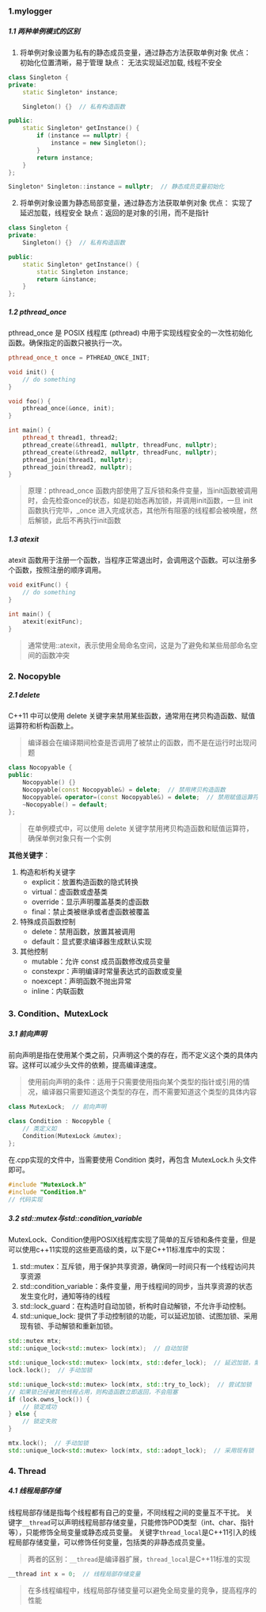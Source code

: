 ### 1.mylogger
##### 1.1 两种单例模式的区别
1. 将单例对象设置为私有的静态成员变量，通过静态方法获取单例对象
优点： 初始化位置清晰，易于管理
缺点： 无法实现延迟加载, 线程不安全
```cpp
class Singleton {
private:
    static Singleton* instance;

    Singleton() {}  // 私有构造函数

public:
    static Singleton* getInstance() {
        if (instance == nullptr) {
            instance = new Singleton();
        }
        return instance;
    }
};

Singleton* Singleton::instance = nullptr;  // 静态成员变量初始化
```

2. 将单例对象设置为静态局部变量，通过静态方法获取单例对象
优点： 实现了延迟加载，线程安全
缺点：返回的是对象的引用，而不是指针
```cpp
class Singleton {
private:
    Singleton() {}  // 私有构造函数

public:
    static Singleton* getInstance() {
        static Singleton instance;
        return &instance;
    }
};
```

##### 1.2 pthread_once
pthread_once 是 POSIX 线程库 (pthread) 中用于实现线程安全的一次性初始化函数。确保指定的函数只被执行一次。
```cpp
pthread_once_t once = PTHREAD_ONCE_INIT;

void init() {
    // do something
}

void foo() {
    pthread_once(&once, init);
}

int main() {
    pthread_t thread1, thread2; 
    pthread_create(&thread1, nullptr, threadFunc, nullptr); 
    pthread_create(&thread2, nullptr, threadFunc, nullptr); 
    pthread_join(thread1, nullptr); 
    pthread_join(thread2, nullptr);
}
```
> 原理：pthread_once 函数内部使用了互斥锁和条件变量，当init函数被调用时，会先检查once的状态，如是初始态再加锁，并调用init函数，一旦 init 函数执行完毕，_once 进入完成状态，其他所有阻塞的线程都会被唤醒，然后解锁，此后不再执行init函数

##### 1.3 atexit
atexit 函数用于注册一个函数，当程序正常退出时，会调用这个函数。可以注册多个函数，按照注册的顺序调用。
```cpp
void exitFunc() {
    // do something
}

int main() {
    atexit(exitFunc);
}
```
> 通常使用::atexit，表示使用全局命名空间，这是为了避免和某些局部命名空间的函数冲突

### 2. Nocopyble
##### 2.1 delete
C++11 中可以使用 delete 关键字来禁用某些函数，通常用在拷贝构造函数、赋值运算符和析构函数上。
> 编译器会在编译期间检查是否调用了被禁止的函数，而不是在运行时出现问题
```cpp
class Nocopyable {
public:
    Nocopyable() {}
    Nocopyable(const Nocopyable&) = delete;  // 禁用拷贝构造函数
    Nocopyable& operator=(const Nocopyable&) = delete;  // 禁用赋值运算符
    ~Nocopyable() = default;
};
```
> 在单例模式中，可以使用 delete 关键字禁用拷贝构造函数和赋值运算符，确保单例对象只有一个实例

**其他关键字**：
1. 构造和析构关键字
   - explicit：放置构造函数的隐式转换
   - virtual：虚函数或虚基类
   - override：显示声明覆盖基类的虚函数
   - final：禁止类被继承或者虚函数被覆盖
2. 特殊成员函数控制
   - delete：禁用函数，放置其被调用
   - default：显式要求编译器生成默认实现
3. 其他控制
   - mutable：允许 const 成员函数修改成员变量
   - constexpr：声明编译时常量表达式的函数或变量
   - noexcept：声明函数不抛出异常
   - inline：内联函数

### 3. Condition、MutexLock
##### 3.1 前向声明
前向声明是指在使用某个类之前，只声明这个类的存在，而不定义这个类的具体内容。这样可以减少头文件的依赖，提高编译速度。
> 使用前向声明的条件：适用于只需要使用指向某个类型的指针或引用的情况，编译器只需要知道这个类型的存在，而不需要知道这个类型的具体内容
```cpp
class MutexLock;  // 前向声明

class Condition : Nocopyble {
    // 类定义如
    Condition(MutexLock &mutex);
};
```
在.cpp实现的文件中，当需要使用 Condition 类时，再包含 MutexLock.h 头文件即可。
```cpp
#include "MutexLock.h"
#include "Condition.h"
// 代码实现
```

##### 3.2 std::mutex与std::condition_variable
MutexLock、Condition使用POSIX线程库实现了简单的互斥锁和条件变量，但是可以使用c++11实现的这些更高级的类，以下是C++11标准库中的实现：
1. std::mutex：互斥锁，用于保护共享资源，确保同一时间只有一个线程访问共享资源
2. std::condition_variable：条件变量，用于线程间的同步，当共享资源的状态发生变化时，通知等待的线程
3. std::lock_guard：在构造时自动加锁，析构时自动解锁，不允许手动控制。
4. std::unique_lock: 提供了手动控制锁的功能，可以延迟加锁、试图加锁、采用现有锁、手动解锁和重新加锁。
```cpp
std::mutex mtx;
std::unique_lock<std::mutex> lock(mtx);  // 自动加锁

std::unique_lock<std::mutex> lock(mtx, std::defer_lock);  // 延迟加锁，需要手动调用 lock()
lock.lock();  // 手动加锁

std::unique_lock<std::mutex> lock(mtx, std::try_to_lock);  // 尝试加锁
// 如果锁已经被其他线程占用，则构造函数立即返回，不会阻塞
if (lock.owns_lock()) {
    // 锁定成功
} else {
    // 锁定失败
}

mtx.lock();  // 手动加锁
std::unique_lock<std::mutex> lock(mtx, std::adopt_lock);  // 采用现有锁
```



### 4. Thread
##### 4.1 线程局部存储
线程局部存储是指每个线程都有自己的变量，不同线程之间的变量互不干扰。
关键字`__thread`可以声明线程局部存储变量，只能修饰POD类型（int、char、指针等），只能修饰全局变量或静态成员变量。
关键字`thread_local`是C++11引入的线程局部存储变量，可以修饰任何变量，包括类的非静态成员变量。
> 两者的区别：`__thread`是编译器扩展，`thread_local`是C++11标准的实现
```cpp
__thread int x = 0;  // 线程局部存储变量
```
> 在多线程编程中，线程局部存储变量可以避免全局变量的竞争，提高程序的性能